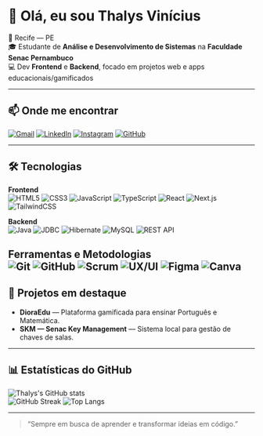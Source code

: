 # 👋 Olá, eu sou Thalys Vinícius

📍 Recife — PE  
🎓 Estudante de **Análise e Desenvolvimento de Sistemas** na **Faculdade Senac Pernambuco**  
💻 Dev **Frontend** e **Backend**, focado em projetos web e apps educacionais/gamificados  

---

## 📫 Onde me encontrar
[![Gmail](https://img.shields.io/badge/-Gmail-D14836?style=for-the-badge&logo=gmail&logoColor=white)](mailto:thalysvl05@gmail.com)
[![LinkedIn](https://img.shields.io/badge/-LinkedIn-0A66C2?style=for-the-badge&logo=linkedin&logoColor=white)](https://www.linkedin.com/in/thalys-vinicius-171809329/)
[![Instagram](https://img.shields.io/badge/-Instagram-E4405F?style=for-the-badge&logo=instagram&logoColor=white)](https://instagram.com/thalysvl_)
[![GitHub](https://img.shields.io/badge/-GitHub-181717?style=for-the-badge&logo=github&logoColor=white)](https://github.com/thalysvl05)

---

## 🛠 Tecnologias

**Frontend**  
![HTML5](https://img.shields.io/badge/HTML5-E34F26?style=for-the-badge&logo=html5&logoColor=white)
![CSS3](https://img.shields.io/badge/CSS3-1572B6?style=for-the-badge&logo=css3&logoColor=white)
![JavaScript](https://img.shields.io/badge/JavaScript-F7E01D?style=for-the-badge&logo=javascript&logoColor=black)
![TypeScript](https://img.shields.io/badge/TypeScript-3178C6?style=for-the-badge&logo=typescript&logoColor=white)
![React](https://img.shields.io/badge/React-61DAFB?style=for-the-badge&logo=react&logoColor=black)
![Next.js](https://img.shields.io/badge/Next.js-000000?style=for-the-badge&logo=nextdotjs&logoColor=white)
![TailwindCSS](https://img.shields.io/badge/Tailwind_CSS-38B2AC?style=for-the-badge&logo=tailwindcss&logoColor=white)

**Backend**  
![Java](https://img.shields.io/badge/Java-007396?style=for-the-badge&logo=java&logoColor=white)
![JDBC](https://img.shields.io/badge/JDBC-007396?style=for-the-badge&logo=coffeescript&logoColor=white)
![Hibernate](https://img.shields.io/badge/Hibernate-59666C?style=for-the-badge&logo=hibernate&logoColor=white)
![MySQL](https://img.shields.io/badge/MySQL-4479A1?style=for-the-badge&logo=mysql&logoColor=white)
![REST API](https://img.shields.io/badge/REST%20API-005571?style=for-the-badge&logo=postman&logoColor=white)

**Ferramentas e Metodologias**  
![Git](https://img.shields.io/badge/Git-F05032?style=for-the-badge&logo=git&logoColor=white)
![GitHub](https://img.shields.io/badge/GitHub-181717?style=for-the-badge&logo=github&logoColor=white)
![Scrum](https://img.shields.io/badge/Scrum-009FDA?style=for-the-badge&logo=jira&logoColor=white)
![UX/UI](https://img.shields.io/badge/UX/UI-FF4088?style=for-the-badge&logo=adobecreativecloud&logoColor=white)
![Figma](https://img.shields.io/badge/Figma-F24E1E?style=for-the-badge&logo=figma&logoColor=white)
![Canva](https://img.shields.io/badge/Canva-00C4CC?style=for-the-badge&logo=canva&logoColor=white)
---

## 🚀 Projetos em destaque

- **DioraEdu** — Plataforma gamificada para ensinar Português e Matemática.  
- **SKM — Senac Key Management** — Sistema local para gestão de chaves de salas.

---

## 📊 Estatísticas do GitHub

![Thalys's GitHub stats](https://github-readme-stats.vercel.app/api?username=thalysvl05&show_icons=true&theme=tokyonight)    
![GitHub Streak](https://streak-stats.demolab.com?user=thalysvl05&theme=tokyonight&date_format=j%20M%5B%20Y%5D)
![Top Langs](https://github-readme-stats.vercel.app/api/top-langs/?username=thalysvl05&layout=compact&theme=tokyonight)

---

> “Sempre em busca de aprender e transformar ideias em código.”
